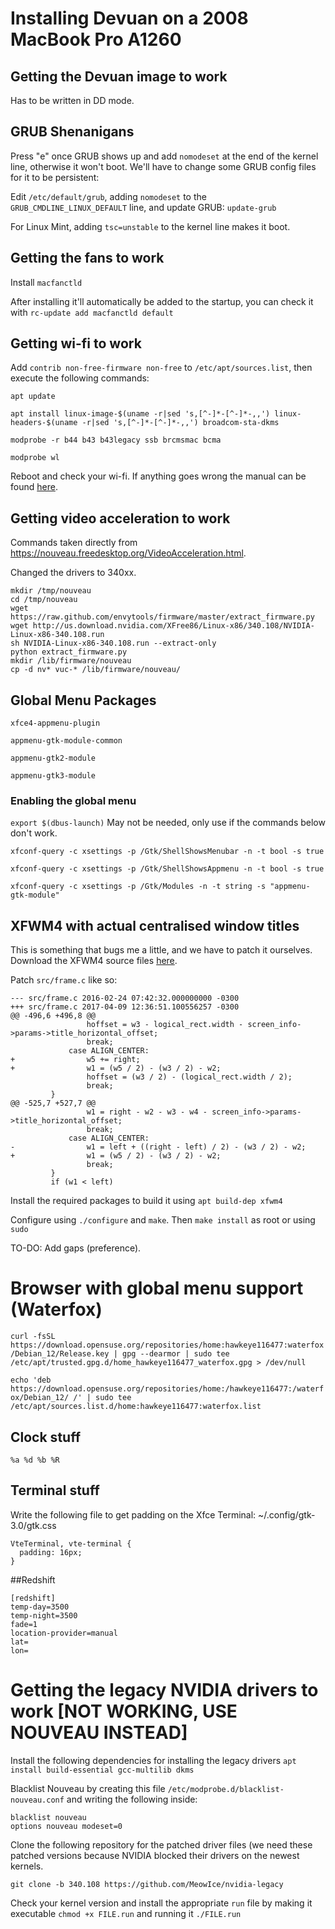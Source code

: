 # Installing Devuan on a 2008 MacBook Pro A1260

## Getting the Devuan image to work

Has to be written in DD mode.

## GRUB Shenanigans

Press "e" once GRUB shows up and add `nomodeset` at the end of the kernel line, otherwise it won't boot. We'll have to change some GRUB config files for it to be persistent:

Edit `/etc/default/grub`, adding `nomodeset` to the `GRUB_CMDLINE_LINUX_DEFAULT` line, and update GRUB: `update-grub`

For Linux Mint, adding `tsc=unstable` to the kernel line makes it boot.

## Getting the fans to work

Install `macfanctld`

After installing it'll automatically be added to the startup, you can check it with `rc-update add macfanctld default`

## Getting wi-fi to work

Add `contrib non-free-firmware non-free` to `/etc/apt/sources.list`, then execute the following commands:

`apt update`

`apt install linux-image-$(uname -r|sed 's,[^-]*-[^-]*-,,') linux-headers-$(uname -r|sed 's,[^-]*-[^-]*-,,') broadcom-sta-dkms`

`modprobe -r b44 b43 b43legacy ssb brcmsmac bcma`

`modprobe wl`

Reboot and check your wi-fi. If anything goes wrong the manual can be found [here](https://wiki.debian.org/wl).

## Getting video acceleration to work

Commands taken directly from https://nouveau.freedesktop.org/VideoAcceleration.html.

Changed the drivers to 340xx.

```
mkdir /tmp/nouveau
cd /tmp/nouveau
wget https://raw.github.com/envytools/firmware/master/extract_firmware.py
wget http://us.download.nvidia.com/XFree86/Linux-x86/340.108/NVIDIA-Linux-x86-340.108.run
sh NVIDIA-Linux-x86-340.108.run --extract-only
python extract_firmware.py
mkdir /lib/firmware/nouveau
cp -d nv* vuc-* /lib/firmware/nouveau/
```

## Global Menu Packages

`xfce4-appmenu-plugin`

`appmenu-gtk-module-common`

`appmenu-gtk2-module`

`appmenu-gtk3-module`

### Enabling the global menu

`export $(dbus-launch)` May not be needed, only use if the commands below don't work.

`xfconf-query -c xsettings -p /Gtk/ShellShowsMenubar -n -t bool -s true`

`xfconf-query -c xsettings -p /Gtk/ShellShowsAppmenu -n -t bool -s true`

`xfconf-query -c xsettings -p /Gtk/Modules -n -t string -s "appmenu-gtk-module"`

## XFWM4 with actual centralised window titles

This is something that bugs me a little, and we have to patch it ourselves. Download the XFWM4 source files [here](https://archive.xfce.org/src/xfce/xfwm4/4.18/xfwm4-4.18.0.tar.bz2).

Patch `src/frame.c` like so:

```
--- src/frame.c	2016-02-24 07:42:32.000000000 -0300
+++ src/frame.c	2017-04-09 12:36:51.100556257 -0300
@@ -496,6 +496,8 @@
                 hoffset = w3 - logical_rect.width - screen_info->params->title_horizontal_offset;
                 break;
             case ALIGN_CENTER:
+                w5 += right;
+                w1 = (w5 / 2) - (w3 / 2) - w2;
                 hoffset = (w3 / 2) - (logical_rect.width / 2);
                 break;
         }
@@ -525,7 +527,7 @@
                 w1 = right - w2 - w3 - w4 - screen_info->params->title_horizontal_offset;
                 break;
             case ALIGN_CENTER:
-                w1 = left + ((right - left) / 2) - (w3 / 2) - w2;
+                w1 = (w5 / 2) - (w3 / 2) - w2;
                 break;
         }
         if (w1 < left)
```

Install the required packages to build it using `apt build-dep xfwm4`

Configure using `./configure` and `make`. Then `make install` as root or using `sudo`

TO-DO: Add gaps (preference).

# Browser with global menu support (Waterfox)

`curl -fsSL https://download.opensuse.org/repositories/home:hawkeye116477:waterfox/Debian_12/Release.key | gpg --dearmor | sudo tee /etc/apt/trusted.gpg.d/home_hawkeye116477_waterfox.gpg > /dev/null`

`echo 'deb https://download.opensuse.org/repositories/home:/hawkeye116477:/waterfox/Debian_12/ /' | sudo tee /etc/apt/sources.list.d/home:hawkeye116477:waterfox.list`

## Clock stuff

`%a %d %b %R`

## Terminal stuff

Write the following file to get padding on the Xfce Terminal: ~/.config/gtk-3.0/gtk.css
```
VteTerminal, vte-terminal {
  padding: 16px;
}
```

##Redshift

```
[redshift]
temp-day=3500
temp-night=3500
fade=1
location-provider=manual
lat=
lon=
```

# Getting the legacy NVIDIA drivers to work **[NOT WORKING, USE NOUVEAU INSTEAD]**

Install the following dependencies for installing the legacy drivers `apt install build-essential gcc-multilib dkms`

Blacklist Nouveau by creating this file `/etc/modprobe.d/blacklist-nouveau.conf` and writing the following inside:

```
blacklist nouveau
options nouveau modeset=0
```

Clone the following repository for the patched driver files (we need these patched versions because NVIDIA blocked their drivers on the newest kernels.

``git clone -b 340.108 https://github.com/MeowIce/nvidia-legacy``

Check your kernel version and install the appropriate `run` file by making it executable ``chmod +x FILE.run`` and running it `./FILE.run`
